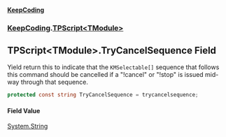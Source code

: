 #### [KeepCoding](index.md 'index')
### [KeepCoding](KeepCoding.md 'KeepCoding').[TPScript&lt;TModule&gt;](KeepCoding_TPScript_TModule_.md 'KeepCoding.TPScript&lt;TModule&gt;')
## TPScript&lt;TModule&gt;.TryCancelSequence Field
Yield return this to indicate that the `KMSelectable[]` sequence that follows this command should be cancelled if a "!cancel" or "!stop" is issued mid-way through that sequence.  
```csharp
protected const string TryCancelSequence = trycancelsequence;
```
#### Field Value
[System.String](https://docs.microsoft.com/en-us/dotnet/api/System.String 'System.String')
